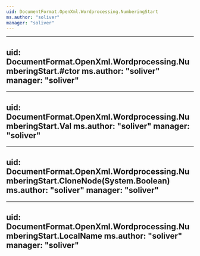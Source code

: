 ```yaml
---
uid: DocumentFormat.OpenXml.Wordprocessing.NumberingStart
ms.author: "soliver"
manager: "soliver"
---
```


---
uid: DocumentFormat.OpenXml.Wordprocessing.NumberingStart.#ctor
ms.author: "soliver"
manager: "soliver"
---

---
uid: DocumentFormat.OpenXml.Wordprocessing.NumberingStart.Val
ms.author: "soliver"
manager: "soliver"
---

---
uid: DocumentFormat.OpenXml.Wordprocessing.NumberingStart.CloneNode(System.Boolean)
ms.author: "soliver"
manager: "soliver"
---

---
uid: DocumentFormat.OpenXml.Wordprocessing.NumberingStart.LocalName
ms.author: "soliver"
manager: "soliver"
---
